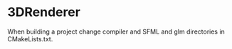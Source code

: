 # 3DRenderer

When building a project change compiler and SFML and glm directories in CMakeLists.txt.
